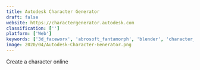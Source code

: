 ```yaml
---
title: Autodesk Character Generator
draft: false 
website: https://charactergenerator.autodesk.com
classification: ['']
platform: ['Web']
keywords: ['3d_faceworx', 'abrosoft_fantamorph', 'blender', 'character_creator_3', 'cinema_4d', 'daz_3d', 'designdoll', 'face_surgery_emulator', 'gllara', 'gombinoscope', 'mag_your_pic', 'makehuman', 'manuelbastionilab', 'monoface', 'portraitpad', 'sketchcop', 'vroid']
image: 2020/04/Autodesk-Character-Generator.png
---
```

Create a character online